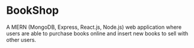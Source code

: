 # BookShop
A MERN (MongoDB, Express, React.js, Node.js) web application where users are able to purchase books online and insert new books to sell with other users.
